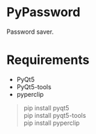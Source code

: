 # PyPassword
Password saver.
# Requirements
- PyQt5
- PyQt5-tools
- pyperclip

> pip install pyqt5
><br>
> pip install pyqt5-tools
><br>
> pip install pyperclip
